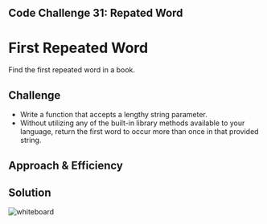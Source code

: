 ## Code Challenge 31: Repated Word

# First Repeated Word
Find the first repeated word in a book.

## Challenge
* Write a function that accepts a lengthy string parameter.
* Without utilizing any of the built-in library methods available to your language, return the first word to occur more than once in that provided string.

## Approach & Efficiency




## Solution
![whiteboard]()